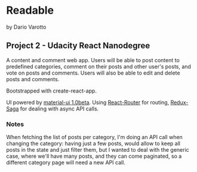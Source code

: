 Readable
=====

by Dario Varotto

## Project 2 - Udacity React Nanodegree

A content and comment web app.
 Users will be able to post content to predefined categories, comment on their posts and 
 other user's posts, and vote on posts and comments.
 Users will also be able to edit and delete posts and comments.
 
Bootstrapped with create-react-app.

UI powered by [material-ui 1.0beta](https://material-ui-next.com).
Using [React-Router](https://github.com/ReactTraining/react-router)
 for routing, [Redux-Saga](https://github.com/redux-saga/redux-saga)
 for dealing with async API calls. 

### Notes

When fetching the list of posts per category, I'm doing an API call when changing the category:
having just a few posts, would allow to keep all posts in the state and just filter them,
but I wanted to deal with the generic case, where we'll have many posts, and they can
come paginated, so a different category page will need a new API call.


